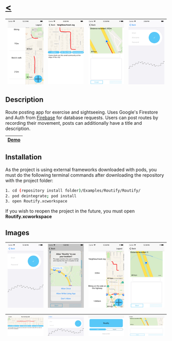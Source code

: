  # [<](README.md)
 
|  ![image](/Assets/Routify/appimg1.jpeg) | ![image](/Assets/Routify/appimg14.jpeg) | ![image](/Assets/Routify/appimg10.jpeg) | ![image](/Assets/Routify/appimg13.jpeg) |
| ------ | ------ | ------ | ------ |

## Description

Route posting app for exercise and sightseeing. Uses Google's Firestore and Auth from [Firebase](https://firebase.google.com/) for database requests. Users can post routes by recording their movement, posts can additionally have a title and description.


|  [Demo](https://github.com/Cyroxin/XCodeExamples/raw/main/Assets/Routify/app.mp4) |
| ------ |

## Installation

As the project is using external frameworks downloaded with pods, you must do the following terminal commands after downloading the repository with the project folder:

``` Bash
1. cd (repository install folder)/Examples/Routify/Routify/
2. pod deintegrate; pod install
3. open Routify.xcworkspace
```

If you wish to reopen the project in the future, you must open **Routify.xcworkspace**

## Images

| ![image](/Assets/Routify/appimg4.jpeg)  | ![image](/Assets/Routify/appimg11.jpeg)   | ![image](/Assets/Routify/appimg6.jpeg)  | ![image](/Assets/Routify/appimg7.jpeg)|
| ------ | ------ | ------ | ------ |

| ![image](/Assets/Routify/appimg2.jpeg)  | ![image](/Assets/Routify/appimg3.jpeg)  | ![image](/Assets/Routify/appimg12.jpeg)| ![image](/Assets/Routify/appimg9.jpeg) |
| ------ | ------ | ------ | ------ |
